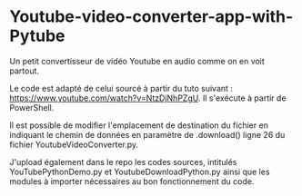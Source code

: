 # Youtube-video-converter-app-with-Pytube

Un petit convertisseur de vidéo Youtube en audio comme on en voit partout.

Le code est adapté de celui sourcé à partir du tuto suivant : https://www.youtube.com/watch?v=NtzDjNhPZgU. Il s'exécute à partir de PowerShell.

Il est possible de modifier l'emplacement de destination du fichier en indiquant le chemin de données en paramètre de .download() ligne 26 du fichier YoutubeVideoConverter.py.

J'upload également dans le repo les codes sources, intitulés YouTubePythonDemo.py et YoutubeDownloadPython.py ainsi que les modules à importer nécessaires au bon fonctionnement du code.
